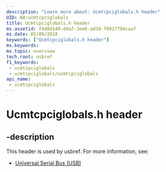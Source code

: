 ```yaml
---
description: "Learn more about: Ucmtcpciglobals.h header"
UID: NA:ucmtcpciglobals
title: Ucmtcpciglobals.h header
ms.assetid: f4d84140-d4af-3ee6-ad38-f0927794caa7
ms.date: 05/09/2018
keywords: ["Ucmtcpciglobals.h header"]
ms.keywords: 
ms.topic: overview
tech.root: usbref
f1_keywords:
 - ucmtcpciglobals
 - ucmtcpciglobals/ucmtcpciglobals
api_name:
 - ucmtcpciglobals
---
```


# Ucmtcpciglobals.h header


## -description

This header is used by usbref. For more information, see:

- [Universal Serial Bus (USB)](../_usbref/index.md)

